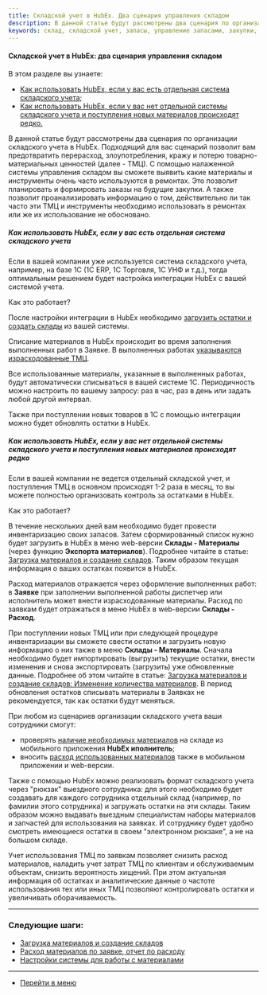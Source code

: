 ```yaml
---
title: Складской учет в HubEx. Два сценария управления складом
description: В данной статье будут рассмотрены два сценария по организации складского учета в HubEx. Подходящий для вас сценарий позволит вам предотвратить перерасход, злоупотребления, кражу и потерю товарно-материальных ценностей (далее - ТМЦ). 
keywords: склад, складской учет, запасы, управление запасами, закупки, расход, hubex, хабекс, хубекс, хабикс
---
```



#### Складской учет в HubEx: два сценария управления складом
В этом разделе вы узнаете:
<html>
<meta charset="utf-8">
<ul>
    <li><a href="#first">Как использовать HubEx, если у вас есть отдельная система складского учета;</a></li>
    <li><a href="#second">Как использовать HubEx, если у вас нет отдельной системы складского учета и поступления новых
        материалов происходят редко.</a></li>

</ul>
</html>
<body>

<p>В данной статье будут рассмотрены два сценария по организации складского учета в HubEx. Подходящий для вас сценарий
    позволит вам предотвратить перерасход, злоупотребления,
    кражу и потерю товарно-материальных ценностей (далее - ТМЦ). С помощью налаженной системы управления складом вы
    сможете выявить какие материалы и инструменты очень часто используются в ремонтах. Это позволит планировать и
    формировать заказы на будущие закупки. А также позволит проанализировать информацию о том, действительно ли так
    часто эти ТМЦ и инструменты необходимо использовать в ремонтах или же их использование не обосновано. </p>

<h5 id="first">Как использовать HubEx, если у вас есть отдельная система складского учета</h5>

<p>Если в вашей компании уже используется система складского учета, например, на базе 1С (1С ERP, 1С Торговля, 1С УНФ и
    т.д.), тогда оптимальным решением будет настройка интеграции HubEx с вашей системой учета.</p>
<p>Как это работает?</p>

<p>После настройки интеграции в HubEx необходимо <a href="https://wiki.hubex.ru/docs/FAQ/RU/user/Materials.html#matimp">загрузить
    остатки и создать склады</a> из вашей системы.</p>
<p>Списание материалов в HubEx происходит во время заполнения выполненных работ в Заявке. В выполненных работах
    <a href="https://wiki.hubex.ru/docs/FAQ/RU/user/Withdrawals.html">указываются израсходованные ТМЦ</a>.</p>
<p>Все использованные материалы, указанные в
    выполненных работах, будут автоматически списываться в вашей системе 1С. Периодичность можно настроить по вашему
    запросу: раз в час, раз в день или задать любой другой интервал. </p>

<p>Также при поступлении новых товаров в 1С с помощью интеграции можно будет обновлять остатки в HubEx.</p>


<h5 id="second">Как использовать HubEx, если у вас нет отдельной системы складского учета и поступления новых
    материалов происходят редко</h5>

<p>Если в вашей компании не ведется отдельный складской учет, и поступления ТМЦ в основном происходят 1-2 раза в месяц,
    то вы можете полностью организовать контроль за остатками в HubEx.</p>

<p>Как это работает?</p>

<p>В течение нескольких дней вам необходимо будет провести инвентаризацию своих запасов. Затем сформированный список
    нужно будет загрузить в HubEx в меню web-версии <strong>Склады - Материалы</strong> (через функцию
    <strong>Экспорта материалов</strong>).
    Подробнее читайте в статье: <a href="https://wiki.hubex.ru/docs/FAQ/RU/user/Materials.html">Загрузка материалов и
        создание складов</a>. Таким образом текущая информация о ваших остатках появится в HubEx.</p>
<p>Расход материалов отражается через оформление выполненных работ: в <strong>Заявке</strong> при заполнении выполненной
    работы диспетчер
    или исполнитель может внести израсходованные материалы. Расход по заявкам будет отражаться в меню HubEx в web-версии
    <strong>Склады - Расход</strong>.</p>

<p>При поступлении новых ТМЦ или при следующей процедуре инвентаризации вы сможете свести остатки и загрузить новую
    информацию о них также в меню <strong>Склады - Материалы</strong>. Сначала необходимо будет импортировать
    (выгрузить) текущие
    остатки, внести изменения и снова экспортировать (загрузить) уже обновленные данные. Подробнее об этом читайте в
    статье: <a
            href="https://wiki.hubex.ru/docs/FAQ/RU/user/Materials.html#count">Загрузка материалов и создание складов:
        Изменение количества материалов</a>. В период обновления остатков списывать материалы в Заявках не
    рекомендуется, так как остатки будут меняться.</p>


<p>При любом из сценариев организации складского учета ваши сотрудники смогут:</p>

<ul>
    <li>проверять <a href="https://wiki.hubex.ru/docs/FAQ/RU/user/Materials.html#wima">наличие необходимых
        материалов</a> на складе из мобильного приложения <strong>HubEx иполнитель</strong>;
    </li>
    <li>вносить <a href="https://wiki.hubex.ru/docs/FAQ/RU/user/Withdrawals.html">расход использованных материалов</a>
        также в мобильном приложении и web-версии.
    </li>
</ul>


<p>Также с помощью HubEx можно реализовать формат складского учета через "рюкзак" выездного сотрудника: для этого
    необходимо будет создавать для каждого сотрудника отдельный склад (например, по фамилии этого сотрудника) и
    загружать остатки на эти склады. Таким образом можно
    выдавать выездным специалистам наборы материалов и запчастей для использования на заявках. И сотруднику будет удобно
    смотреть имеющиеся остатки в своем "электронном рюкзаке", а не на большом складе. </p>

<p>Учет использования ТМЦ по заявкам позволяет снизить расход материалов, наладить учет затрат ТМЦ по клиентам и
обслуживаемым объектам, снизить вероятность хищений. При этом актуальная информация об остатках и аналитические
данные о частоте использования тех или иных ТМЦ позволяют контролировать остатки и увеличивать оборачиваемость.</p>

</body>


___
### Следующие шаги:
- [Загрузка материалов и создание складов](./Materials.md)
- [Расход материалов по заявке, отчет по расходу](./Withdrawals.md)
- [Настройки системы для работы с материалами](./SettingsWithMaterials.md)

___
- [Перейти в меню](http://wiki.hubex.ru)

